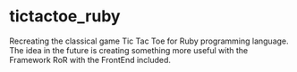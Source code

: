# tictactoe_ruby

Recreating the classical game Tic Tac Toe for Ruby programming language. The idea in the future is creating something more useful with the Framework RoR with the FrontEnd included.
